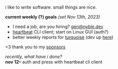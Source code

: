 i like to write software. small things are nice.

**current weekly (?) goals** *(set Nov 13th, 2023)*  
- I need a job, are you hiring? [gen@nyble.dev](mailto:gen@nyble.dev)
- [heartbeat][nyble-heartbeat] CLI client; start on Linux GUI (auth?)
- better weekly reports for [turquoise](https://turquoise.nyble.dev) (dev up [here][tur-gen])

[sail]: https://github.com/mademast/sail
[nyble-heartbeat]: https://nyble.dev/heartbeat.html
[tur-gen]: https://turquoise.nyble.dev/user/gen/weekly

<3 thank you to my [sponsors](https://github.com/sponsors/gennyble)

*recently, what have i done?*  
**nov 12–** auth and press with heartbeat cli client